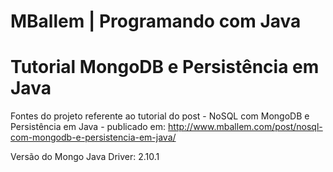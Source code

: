 # MBallem | Programando com Java

Tutorial MongoDB e Persistência em Java
=======================================

Fontes do projeto referente ao tutorial do post - NoSQL com MongoDB e Persistência em Java - publicado em:
http://www.mballem.com/post/nosql-com-mongodb-e-persistencia-em-java/

Versão do Mongo Java Driver: 2.10.1
